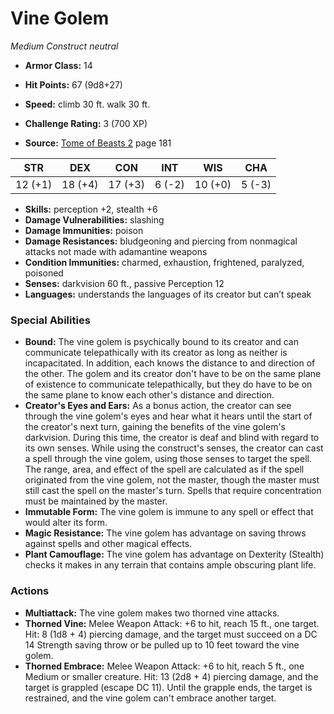 # Vine Golem

*Medium* *Construct* *neutral*

- **Armor Class:** 14
- **Hit Points:** 67 (9d8+27)
- **Speed:** climb 30 ft. walk 30 ft.

- **Challenge Rating:** 3 (700 XP)
- **Source:** [Tome of Beasts 2](https://koboldpress.com/kpstore/product/tome-of-beasts-2-for-5th-edition) page 181

| STR | DEX | CON | INT | WIS | CHA |
| --- | --- | --- | --- | --- | --- |
| 12 (+1) | 18 (+4) | 17 (+3) | 6 (-2) | 10 (+0) | 5 (-3) |

- **Skills:** perception +2, stealth +6
- **Damage Vulnerabilities:** slashing
- **Damage Immunities:** poison
- **Damage Resistances:** bludgeoning and piercing from nonmagical attacks not made with adamantine weapons
- **Condition Immunities:** charmed, exhaustion, frightened, paralyzed, poisoned
- **Senses:** darkvision 60 ft., passive Perception 12
- **Languages:** understands the languages of its creator but can’t speak

### Special Abilities

- **Bound:** The vine golem is psychically bound to its creator and can communicate telepathically with its creator as long as neither is incapacitated. In addition, each knows the distance to and direction of the other. The golem and its creator don't have to be on the same plane of existence to communicate telepathically, but they do have to be on the same plane to know each other's distance and direction.
- **Creator's Eyes and Ears:** As a bonus action, the creator can see through the vine golem's eyes and hear what it hears until the start of the creator's next turn, gaining the benefits of the vine golem's darkvision. During this time, the creator is deaf and blind with regard to its own senses. While using the construct's senses, the creator can cast a spell through the vine golem, using those senses to target the spell. The range, area, and effect of the spell are calculated as if the spell originated from the vine golem, not the master, though the master must still cast the spell on the master's turn. Spells that require concentration must be maintained by the master.
- **Immutable Form:** The vine golem is immune to any spell or effect that would alter its form.
- **Magic Resistance:** The vine golem has advantage on saving throws against spells and other magical effects.
- **Plant Camouflage:** The vine golem has advantage on Dexterity (Stealth) checks it makes in any terrain that contains ample obscuring plant life.

### Actions

- **Multiattack:** The vine golem makes two thorned vine attacks.
- **Thorned Vine:** Melee Weapon Attack: +6 to hit, reach 15 ft., one target. Hit: 8 (1d8 + 4) piercing damage, and the target must succeed on a DC 14 Strength saving throw or be pulled up to 10 feet toward the vine golem.
- **Thorned Embrace:** Melee Weapon Attack: +6 to hit, reach 5 ft., one Medium or smaller creature. Hit: 13 (2d8 + 4) piercing damage, and the target is grappled (escape DC 11). Until the grapple ends, the target is restrained, and the vine golem can't embrace another target.



